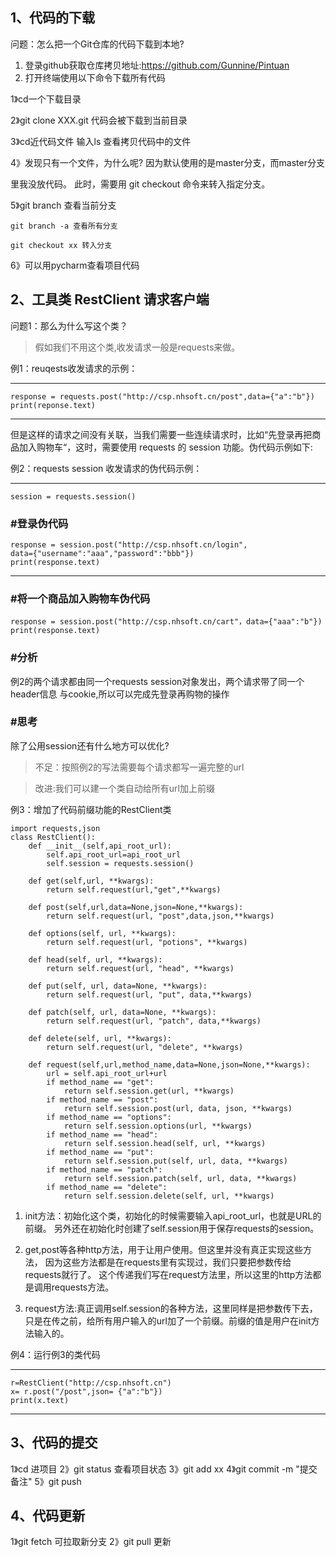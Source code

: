 ## 1、代码的下载
问题：怎么把一个Git仓库的代码下载到本地?

1. 登录github获取仓库拷贝地址:<https://github.com/Gunnine/Pintuan>
2. 打开终端使用以下命令下载所有代码
 
  1》cd一个下载目录
 
  2》git clone XXX.git 代码会被下载到当前目录
 
  3》cd近代码文件 输入ls 查看拷贝代码中的文件
  
  4》发现只有一个文件，为什么呢?
 因为默认使用的是master分支，而master分支

 里我没放代码。 此时，需要用 git checkout 命令来转入指定分支。

 5》git branch 查看当前分支

    git branch -a 查看所有分支

    git checkout xx 转入分支

 6》可以用pycharm查看项目代码

## 2、工具类 RestClient 请求客户端
问题1：那么为什么写这个类？
>假如我们不用这个类,收发请求一般是requests来做。

例1：reuqests收发请求的示例：

----
```
response = requests.post("http://csp.nhsoft.cn/post",data={"a":"b"})
print(reponse.text)
```
----

但是这样的请求之间没有关联，当我们需要一些连续请求时，比如“先登录再把商品加入购物车“，这时，需要使用 requests 的 session 功能。伪代码示例如下:

例2：requests session 收发请求的伪代码示例：

----
```
session = requests.session()
```
### #登录伪代码
```
response = session.post("http://csp.nhsoft.cn/login",
data={"username":"aaa","password":"bbb"})
print(response.text)
```
----
### #将一个商品加入购物车伪代码
```
response = session.post("http://csp.nhsoft.cn/cart"，data={"aaa":"b"})
print(response.text)
```
### #分析
例2的两个请求都由同一个requests session对象发出，两个请求带了同一个header信息
与cookie,所以可以完成先登录再购物的操作

### #思考
除了公用session还有什么地方可以优化?
>不足：按照例2的写法需要每个请求都写一遍完整的url

>改进:我们可以建一个类自动给所有url加上前缀

例3：增加了代码前缀功能的RestClient类
```
import requests,json
class RestClient():
    def __init__(self,api_root_url):
        self.api_root_url=api_root_url
        self.session = requests.session()

    def get(self,url, **kwargs):
        return self.request(url,"get",**kwargs)

    def post(self,url,data=None,json=None,**kwargs):
        return self.request(url, "post",data,json,**kwargs)

    def options(self, url, **kwargs):
        return self.request(url, "potions", **kwargs)

    def head(self, url, **kwargs):
        return self.request(url, "head", **kwargs)

    def put(self, url, data=None, **kwargs):
        return self.request(url, "put", data,**kwargs)

    def patch(self, url, data=None, **kwargs):
        return self.request(url, "patch", data,**kwargs)

    def delete(self, url, **kwargs):
        return self.request(url, "delete", **kwargs)

    def request(self,url,method_name,data=None,json=None,**kwargs):
        url = self.api_root_url+url
        if method_name == "get":
            return self.session.get(url, **kwargs)
        if method_name == "post":
            return self.session.post(url, data, json, **kwargs)
        if method_name == "options":
            return self.session.options(url, **kwargs)
        if method_name == "head":
            return self.session.head(self, url, **kwargs)
        if method_name == "put":
            return self.session.put(self, url, data, **kwargs)
        if method_name == "patch":
            return self.session.patch(self, url, data, **kwargs)
        if method_name == "delete":
            return self.session.delete(self, url, **kwargs)
```


1. init方法：初始化这个类，初始化的时候需要输入api_root_url，也就是URL的前缀。
另外还在初始化时创建了self.session用于保存requests的session。

2. get,post等各种http方法，用于让用户使用。但这里并没有真正实现这些方法，
因为这些方法都是在requests里有实现过，我们只要把参数传给requests就行了。
这个传递我们写在request方法里，所以这里的http方法都是调用requests方法。

3. request方法:真正调用self.session的各种方法，这里同样是把参数传下去，
只是在传之前，给所有用户输入的url加了一个前缀。前缀的值是用户在init方法输入的。

例4：运行例3的类代码

----
```
r=RestClient("http://csp.nhsoft.cn")
x= r.post("/post",json= {"a":"b"})
print(x.text)
```
----

## 3、代码的提交
  1》cd 进项目
  2》git status 查看项目状态
  3》git add xx
  4》git commit -m "提交备注"
  5》git push

## 4、代码更新
 1》git fetch 可拉取新分支
 2》git pull 更新

